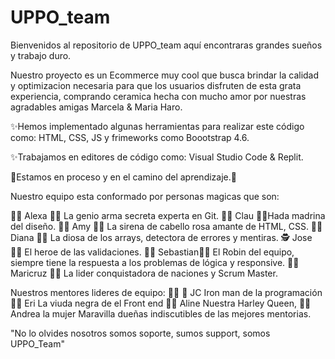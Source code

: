 # UPPO_team
Bienvenidos al repositorio de UPPO_team aquí encontraras grandes sueños y trabajo duro.

Nuestro proyecto es un Ecommerce muy cool que busca brindar la calidad y optimizacion necesaria para que los usuarios 
disfruten de esta grata experiencia, comprando ceramica hecha con mucho amor por nuestras agradables amigas Marcela & Maria Haro.

✨Hemos implementado algunas herramientas para realizar este código como:
HTML, CSS, JS y frimeworks como Boootstrap 4.6.

✨Trabajamos en editores de código como:
Visual Studio Code & Replit.

🌟Estamos en proceso y en el camino del aprendizaje.🌟

Nuestro equipo esta conformado por personas magicas que son:

🧞‍♀️ Alexa 👩‍💻 La genio arma secreta experta en Git.
🧚‍♀️ Clau 👩‍💻Hada madrina del diseño.
🧜‍♀️ Amy 👩‍💻 La sirena de cabello rosa amante de HTML, CSS.
🧙‍♀️ Diana 👩‍💻 La diosa de los arrays, detectora de errores y mentiras.
🕵 Jose 👨‍💻 El heroe de las validaciones.
🦸‍♂️ Sebastian👨‍💻 El Robin del equipo, siempre tiene la respuesta a los problemas de lógica y responsive.
💂‍♀️ Maricruz 👩‍💻 La lider conquistadora de naciones y Scrum Master.

Nuestros mentores lideres de equipo: 
👨‍⚖️ 💾 JC Iron man de la programación
👩‍⚖️ Eri La viuda negra de el Front end
👩‍🎤 Aline Nuestra Harley Queen, 👩‍🏫 Andrea la mujer Maravilla 
dueñas indiscutibles de las mejores mentorias.

"No lo olvides nosotros somos soporte, sumos support, somos UPPO_Team"
